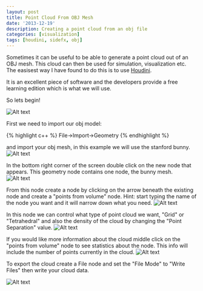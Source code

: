 ```yaml
---
layout: post
title: Point Cloud From OBJ Mesh
date: '2013-12-19'
description: Creating a point cloud from an obj file
categories: [visualization]
tags: [houdini, sidefx, obj]
---
```


Sometimes it can be useful to be able to generate a point cloud out of an OBJ mesh. This cloud can then be used for simulation, visualization etc. The easisest way I have found to do this is to use [Houdini](http://www.sidefx.com/index.php). 

It is an excellent piece of software and the developers provide a free learning edition which is what we will use.

So lets begin!

![Alt text](http://hamelot.co.uk/assets/media/images/posts/houdini1.jpg)



First we need to import our obj model:

{% highlight c++ %}
File->Import->Geometry
{% endhighlight %}

and import your obj mesh, in this example we will use the stanford bunny.
![Alt text](http://hamelot.co.uk/assets/media/images/posts/houdini2.jpg)


In the bottom right corner of the screen double click on the new node that appears. This geometry node contains one node, the bunny mesh. 
![Alt text](http://hamelot.co.uk/assets/media/images/posts/houdini3.jpg)

From this node create a node by clicking on the arrow beneath the existing node and create a "points from volume" node. Hint: start typing the name of the node you want and it will narrow down what you need. 
![Alt text](http://hamelot.co.uk/assets/media/images/posts/houdini4.jpg)

In this node we can control what type of point cloud we want, "Grid" or "Tetrahedral" and also the density of the cloud by changing the "Point Separation" value. 
![Alt text](http://hamelot.co.uk/assets/media/images/posts/houdini5.jpg)


If you would like more information about the cloud middle click on the "points from volume" node to see statistics about the node. This info will include the number of points currently in the cloud.
![Alt text](http://hamelot.co.uk/assets/media/images/posts/houdini6.jpg)

To export the cloud create a File node and set the "File Mode" to "Write Files" then write your cloud data. 

![Alt text](http://hamelot.co.uk/assets/media/images/posts/houdini7.jpg)